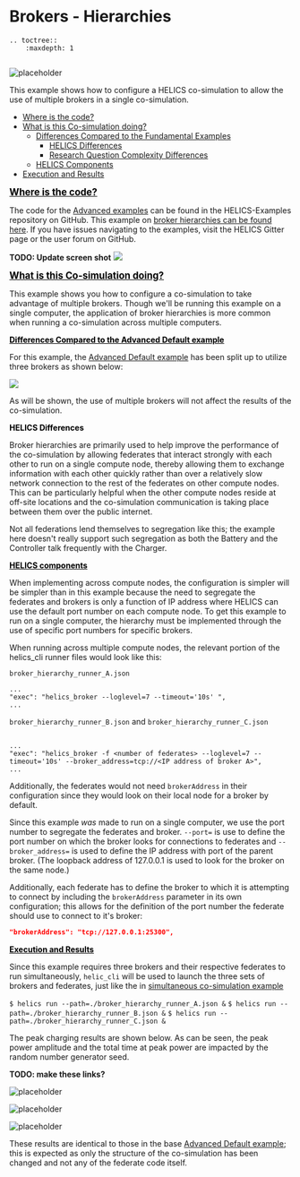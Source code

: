 # Brokers - Hierarchies




```eval_rst
.. toctree::
    :maxdepth: 1


```

![placeholder](../../../img/user_guide_combinations_advanced.png)


This example shows how to configure a HELICS co-simulation to allow the use of multiple brokers in a single co-simulation.

* [Where is the code?](#where-is-the-code)
* [What is this Co-simulation doing?](#what-is-this-co-simulation-doing)
	* [Differences Compared to the Fundamental Examples](#differences-compared-to-the-advanced-default-example)
		* [HELICS Differences](#helics-differences)
		* [Research Question Complexity Differences](#research-question-complexity-differences)
	* [HELICS Components](#helics-components)
* [Execution and Results](#execution-and-results)


	
	
	

<a name="where-is-the-code">
<strong>
<span style="font-size:larger;color:black;text-decoration:underline;">
Where is the code?
</span>
</strong>
</a>

The code for the [Advanced examples](https://github.com/GMLC-TDC/HELICS-Examples/tree/master/user_guide_examples/advanced) can be found in the HELICS-Examples repository on GitHub. This example on [broker hierarchies can be found here](https://github.com/GMLC-TDC/HELICS-Examples/tree/master/user_guide_examples/advanced/advanced_brokers/hierarchies). If you have issues navigating to the examples, visit the HELICS Gitter page or the user forum on GitHub.


**TODO: Update screen shot**
[![](../../../img/advanced_examples_github.png)](https://github.com/GMLC-TDC/HELICS-Examples/tree/master/user_guide_examples/advanced)







<a name="what-is-this-co-simulation-doing">
<strong>
<span style="font-size:larger;color:black;text-decoration:underline;">
What is this Co-simulation doing?
</span>
</strong>
</a>

This example shows you how to configure a co-simulation to take advantage of multiple brokers. Though we'll be running this example on a single computer, the application of broker hierarchies is more common when running a co-simulation across multiple computers.





<a name="differences-compared-to-the-advanced-default-example">
<strong>
<span style="color:black;text-decoration:underline;">
Differences Compared to the Advanced Default example
</span>
</strong>
</a>

For this example, the [Advanced Default example](./advanced_default.md) has been split up to utilize three brokers as shown below:


![](../../../img/broker_hierarchy_example.png)

As will be shown, the use of multiple brokers will not affect the results of the co-simulation.




<a name="helics-differences">
<strong>
<span style="color:black">
HELICS Differences
</span>
</strong>
</a>

Broker hierarchies are primarily used to help improve the performance of the co-simulation by allowing federates that interact strongly with each other to run on a single compute node, thereby allowing them to exchange information with each other quickly rather than over a relatively slow network connection to the rest of the federates on other compute nodes. This can be particularly helpful when the other compute nodes reside at off-site locations and the co-simulation communication is taking place between them over the public internet. 

Not all federations lend themselves to segregation like this; the example here doesn't really support such segregation as both the Battery and the Controller talk frequently with the Charger. 





<a name="helics-components">
<strong>
<span style="color:black;text-decoration:underline;">
HELICS components
</span>
</strong>
</a>

When implementing across compute nodes, the configuration is simpler will be simpler than in this example because the need to segregate the federates and brokers is only a function of IP address where HELICS can use the default port number on each compute node. To get this example to run on a single computer, the hierarchy must be implemented through the use of specific port numbers for specific brokers.

When running across multiple compute nodes, the relevant portion of the helics_cli runner files would look like this:


`broker_hierarchy_runner_A.json`

```
...
"exec": "helics_broker --loglevel=7 --timeout='10s' ",
...
```

`broker_hierarchy_runner_B.json` and `broker_hierarchy_runner_C.json`

```

...
"exec": "helics_broker -f <number of federates> --loglevel=7 --timeout='10s' --broker_address=tcp://<IP address of broker A>",
...
```

Additionally, the federates would not need `brokerAddress` in their configuration since they would look on their local node for a broker by default.


Since this example _was_ made to run on a single computer, we use the port number to segregate the federates and broker. `--port=` is use to define the port number on which the broker looks for connections to federates and `--broker_address=` is used to define the IP address with port of the parent broker. (The loopback address of 127.0.0.1 is used to look for the broker on the same node.)

Additionally, each federate has to define the broker to which it is attempting to connect by including the `brokerAddress` parameter in its own configuration; this allows for the definition of the port number the federate should use to connect to it's broker:

```json
"brokerAddress": "tcp://127.0.0.1:25300",
```


<a name="execution-and-results">
<strong>
<span style="color:black;text-decoration:underline;">
Execution and Results
</span>
</strong>
</a>

Since this example requires three brokers and their respective federates to run simultaneously, `helic_cli` will be used to launch the three sets of brokers and federates, just like the in [simultaneous co-simulation example](./advanced_broker_simultaneous.md)

`$ helics run --path=./broker_hierarchy_runner_A.json &`
`$ helics run --path=./broker_hierarchy_runner_B.json &`
`$ helics run --path=./broker_hierarchy_runner_C.json &`


The peak charging results are shown below. As can be seen, the peak power amplitude and the total time at peak power are impacted by the random number generator seed.

**TODO: make these links?**

![placeholder](../../../img/advanced_hierarchy_charging_power.png)

![placeholder](../../../img/advanced_hierarchy_estimated_SOCs.png)

![placeholder](../../../img/advanced_hierarchy_battery_SOCs.png)

These results are identical to those in the base [Advanced Default example](./advanced_default.md); this is expected as only the structure of the co-simulation has been changed and not any of the federate code itself.
